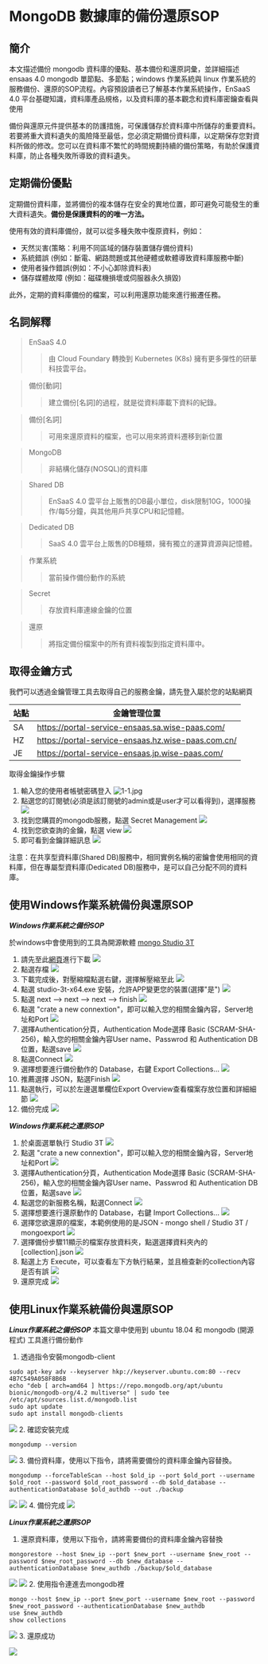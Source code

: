 MongoDB 數據庫的備份還原SOP
==========================================

簡介
------------------------------------------
本文描述備份 mongodb 資料庫的優點、基本備份和還原詞彙，並詳細描述 ensaas 4.0 mongodb 單節點、多節點；windows 作業系統與 linux 作業系統的服務備份、還原的SOP流程。內容預設讀者已了解基本作業系統操作，EnSaaS 4.0 平台基礎知識，資料庫產品規格，以及資料庫的基本觀念和資料庫密鑰查看與使用

備份與還原元件提供基本的防護措施，可保護儲存於資料庫中所儲存的重要資料。若要將重大資料遺失的風險降至最低，您必須定期備份資料庫，以定期保存您對資料所做的修改。您可以在資料庫不繁忙的時間規劃持續的備份策略，有助於保護資料庫，防止各種失敗所導致的資料遺失。

定期備份優點
------------------------------------------
定期備份資料庫，並將備份的複本儲存在安全的異地位置，即可避免可能發生的重大資料遺失。**備份是保護資料的的唯一方法。**

使用有效的資料庫備份，就可以從多種失敗中復原資料，例如：
* 天然災害(策略：利用不同區域的儲存裝置儲存備份資料)
* 系統錯誤 (例如：斷電、網路問題或其他硬體或軟體導致資料庫服務中斷)
* 使用者操作錯誤(例如：不小心卸除資料表)
* 儲存媒體故障 (例如：磁碟機損壞或伺服器永久損毀)

此外，定期的資料庫備份的檔案，可以利用還原功能來進行搬遷任務。

名詞解釋
------------------------------------------
> EnSaaS 4.0 
>> 由 Cloud Foundary 轉換到 Kubernetes (K8s) 擁有更多彈性的研華科技雲平台。

> 備份[動詞]
>> 建立備份[名詞]的過程，就是從資料庫載下資料的紀錄。

> 備份[名詞]
>> 可用來還原資料的檔案，也可以用來將資料遷移到新位置

> MongoDB
>> 非結構化儲存(NOSQL)的資料庫

> Shared DB
>> EnSaaS 4.0 雲平台上販售的DB最小單位，disk限制10G，1000操作/每5分鐘，與其他用戶共享CPU和記憶體。

> Dedicated DB
>> SaaS 4.0 雲平台上販售的DB種類，擁有獨立的運算資源與記憶體。

> 作業系統
>> 當前操作備份動作的系統

> Secret 
>> 存放資料庫連線金鑰的位置

> 還原
>> 將指定備份檔案中的所有資料複製到指定資料庫中。

取得金鑰方式
-------------------------------------------------------------------------------
我們可以透過金鑰管理工具去取得自己的服務金鑰，請先登入屬於您的站點網頁

| 站點 | 金鑰管理位置 | 
| --- | --- |
| SA | https://portal-service-ensaas.sa.wise-paas.com/ |
| HZ | https://portal-service-ensaas.hz.wise-paas.com.cn/ |
| JE | https://portal-service-ensaas.jp.wise-paas.com/ |

取得金鑰操作步驟
1. 輸入您的使用者帳號密碼登入
![1-1.jpg](../uploads/images/MongoDB/1-1.png)
2. 點選您的訂閱號(必須是該訂閱號的admin或是user才可以看得到)，選擇服務
![](../uploads/images/MongoDB/1-2.png)
3. 找到您購買的mongodb服務，點選 Secret Management
![](../uploads/images/MongoDB/1-3.png)
4. 找到您欲查詢的金鑰，點選 view
![](../uploads/images/MongoDB/1-4.png)
5. 即可看到金鑰詳細訊息
![](../uploads/images/MongoDB/1-5.png)

注意：在共享型資料庫(Shared DB)服務中，相同實例名稱的密鑰會使用相同的資料庫，但在專屬型資料庫(Dedicated DB)服務中，是可以自己分配不同的資料庫。 

使用Windows作業系統備份與還原SOP
-------------------------------------------------------------------------------
***Windows作業系統之備份SOP***

於windows中會使用到的工具為開源軟體 [mongo Studio 3T](https://studio3t.com/)
1. 請先至此[網頁](https://studio3t.com/download-thank-you/?OS=win64)進行下載
![](../uploads/images/MongoDB/2-1.png)
2. 點選存檔
![](../uploads/images/MongoDB/2-2.png)
3. 下載完成後，對壓縮檔點選右鍵，選擇解壓縮至此
![](../uploads/images/MongoDB/2-3.png)
4. 點選 studio-3t-x64.exe 安裝，允許APP變更您的裝置(選擇"是")
![](../uploads/images/MongoDB/2-4.png)
5. 點選 next --> next --> next --> finish
![](../uploads/images/MongoDB/2-5.png)
6. 點選 "crate a new connextion"，即可以輸入您的相關金鑰內容，Server地址和Port
![](../uploads/images/MongoDB/2-6.png)
7. 選擇Authentication分頁，Authentication Mode選擇 Basic (SCRAM-SHA-256)，輸入您的相關金鑰內容User name、Passwrod 和 Authentication DB位置，點選save
![](../uploads/images/MongoDB/2-7.png)
8. 點選Connect
![](../uploads/images/MongoDB/2-8.png)
9. 選擇想要進行備份動作的 Database，右鍵 Export Collections...
![](../uploads/images/MongoDB/2-9.png)
10. 推薦選擇 JSON，點選Finish
![](../uploads/images/MongoDB/2-10.png)
11. 點選執行，可以於左邊選單欄位Export Overview查看檔案存放位置和詳細細節
![](../uploads/images/MongoDB/2-11.png)
12. 備份完成
![](../uploads/images/MongoDB/2-12.png)

***Windows作業系統之還原SOP***
1. 於桌面選單執行 Studio 3T
![](../uploads/images/MongoDB/3-1.png)
2. 點選 "crate a new connextion"，即可以輸入您的相關金鑰內容，Server地址和Port
![](../uploads/images/MongoDB/3-2.png)
3. 選擇Authentication分頁，Authentication Mode選擇 Basic (SCRAM-SHA-256)，輸入您的相關金鑰內容User name、Passwrod 和 Authentication DB位置，點選save
![](../uploads/images/MongoDB/3-3.png)
4. 點選您的新服務名稱，點選Connect
![](../uploads/images/MongoDB/3-4.png)
5. 選擇想要進行還原動作的 Database，右鍵 Import Collections...
![](../uploads/images/MongoDB/3-5.png)
6. 選擇您欲還原的檔案，本範例使用的是JSON - mongo shell / Studio 3T / mongoexport
![](../uploads/images/MongoDB/3-6.png)
7. 選擇備份步驟11顯示的檔案存放資料夾，點選選擇資料夾內的 [collection].json
![](../uploads/images/MongoDB/3-7.png)
8. 點選上方 Execute，可以查看左下方執行結果，並且檢查新的collection內容是否有誤
![](../uploads/images/MongoDB/3-8.png)
9. 還原完成
![](../uploads/images/MongoDB/3-9.png)

使用Linux作業系統備份與還原SOP
-------------------------------------------------------------------------------

***Linux作業系統之備份SOP***
本篇文章中使用到 ubuntu 18.04 和 mongodb (開源程式) 工具進行備份動作

1. 透過指令安裝mongodb-client
```
sudo apt-key adv --keyserver hkp://keyserver.ubuntu.com:80 --recv 4B7C549A058F8B6B
echo "deb [ arch=amd64 ] https://repo.mongodb.org/apt/ubuntu bionic/mongodb-org/4.2 multiverse" | sudo tee /etc/apt/sources.list.d/mongodb.list
sudo apt update
sudo apt install mongodb-clients
```
![](../uploads/images/MongoDB/4-1.png)
2. 確認安裝完成
```
mongodump --version
```
![](../uploads/images/MongoDB/4-2.png)
3. 備份資料庫，使用以下指令，請將需要備份的資料庫金鑰內容替換。
```
mongodump --forceTableScan --host $old_ip --port $old_port --username $old_root --password $old_root_password --db $old_database --authenticationDatabase $old_authdb --out ./backup
```
![](../uploads/images/MongoDB/4-3.png)
![](../uploads/images/MongoDB/4-3-2.png)
4. 備份完成
![](../uploads/images/MongoDB/4-4.png)

***Linux作業系統之還原SOP***

1. 還原資料庫，使用以下指令，請將需要備份的資料庫金鑰內容替換
```
mongorestore --host $new_ip --port $new_port --username $new_root --password $new_root_password --db $new_database --authenticationDatabase $new_authdb ./backup/$old_database
```
![](../uploads/images/MongoDB/5-1-1.png)
![](../uploads/images/MongoDB/5-1-2.png)
2. 使用指令連進去mongodb裡
```
mongo --host $new_ip --port $new_port --username $new_root --password $new_root_password --authenticationDatabase $new_authdb
use $new_authdb
show collections
```
![](../uploads/images/MongoDB/5-2.png)
3. 還原成功

![](../uploads/images/MongoDB/5-3.png)
